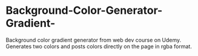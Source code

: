 # Background-Color-Generator-Gradient-
Background color gradient generator from web dev course on Udemy. Generates two colors and posts colors directly on the page in rgba format. 
